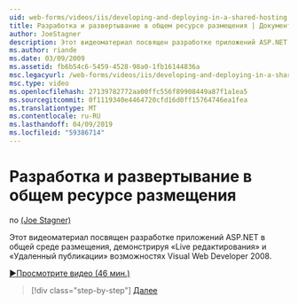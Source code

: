 ```yaml
---
uid: web-forms/videos/iis/developing-and-deploying-in-a-shared-hosting
title: Разработка и развертывание в общем ресурсе размещения | Документация Майкрософт
author: JoeStagner
description: Этот видеоматериал посвящен разработке приложений ASP.NET в общей среде размещения, демонстрируя &quot;Live редактирования&quot; и &quot;удаленного публикации &...
ms.author: riande
ms.date: 03/09/2009
ms.assetid: fb6b54c6-5459-4528-98a0-1fb16144836a
msc.legacyurl: /web-forms/videos/iis/developing-and-deploying-in-a-shared-hosting
msc.type: video
ms.openlocfilehash: 27139782772aa00ffc556f89908449a87f1a1ea5
ms.sourcegitcommit: 0f1119340e4464720cfd16d0ff15764746ea1fea
ms.translationtype: MT
ms.contentlocale: ru-RU
ms.lasthandoff: 04/09/2019
ms.locfileid: "59386714"
---
```

# <a name="developing-and-deploying-in-a-shared-hosting"></a>Разработка и развертывание в общем ресурсе размещения

по [(Joe Stagner)](https://github.com/JoeStagner)

Этот видеоматериал посвящен разработке приложений ASP.NET в общей среде размещения, демонстрируя «Live редактирования» и «Удаленный публикации» возможностях Visual Web Developer 2008.

[&#9654;Просмотрите видео (46 мин.)](https://channel9.msdn.com/Blogs/ASP-NET-Site-Videos/developing-and-deploying-in-a-shared-hosting)

> [!div class="step-by-step"]
> [Далее](working-with-iis7-deligated-admin.md)
